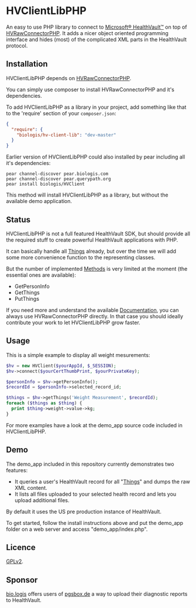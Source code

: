 HVClientLibPHP
==============

An easy to use PHP library to connect to
[Microsoft® HealthVault™](https://www.healthvault.com/)
on top of
[HVRawConnectorPHP](https://github.com/mkalkbrenner/HVRawConnectorPHP/).
It adds a nicer object oriented programming interface and hides (most) of the
complicated XML parts in the HealthVault protocol.


Installation
------------

HVClientLibPHP depends on
[HVRawConnectorPHP](https://github.com/mkalkbrenner/HVRawConnectorPHP/).

You can simply use composer to install HVRawConnectorPHP and it's dependencies.

To add HVClientLibPHP as a library in your project, add something like that to
the 'require' section of your `composer.json`:

```json
{
  "require": {
    "biologis/hv-client-lib": "dev-master"
  }
}
```

Earlier version of HVClientLibPHP could also installed by pear including all
it's dependencies:

    pear channel-discover pear.biologis.com
    pear channel-discover pear.querypath.org
    pear install biologis/HVClient

This method will install HVClientLibPHP as a library, but without the
available demo application.


Status
------

HVClientLibPHP is not a full featured HealthVault SDK, but should provide all
the required stuff to create powerful HealthVault applications with PHP.

It can basically handle all
[Things](http://developer.healthvault.com/pages/types/types.aspx) already,
but over the time we will add some more convenience function to the representing
classes.

But the number of implemented
[Methods](http://developer.healthvault.com/pages/methods/methods.aspx) is very
limited at the moment (the essential ones are available):
* GetPersonInfo
* GetThings
* PutThings

If you need more and understand the available
[Documentation](http://developer.healthvault.com/default.aspx), you can always
use HVRawConnectorPHP directly. In that case you should ideally contribute your
work to let HVClientLibPHP grow faster.


Usage
-----

This is a simple example to display all weight mesurements:

```php
$hv = new HVClient($yourAppId, $_SESSION);
$hv->connect($yourCertThumbPrint, $yourPrivateKey);

$personInfo = $hv->getPersonInfo();
$recordId = $personInfo->selected_record_id;

$things = $hv->getThings('Weight Measurement', $recordId);
foreach ($things as $thing) {
  print $thing->weight->value->kg;
}
```

For more examples have a look at the demo_app source code included in
HVClientLibPHP.


Demo
----

The demo_app included in this repository currently demonstrates two features:
* It queries a user's HealthVault record for all
"[Things](http://developer.healthvault.com/pages/types/types.aspx)" and dumps the
raw XML content.
* It lists all files uploaded to your selected health record and lets you upload
additional files.

By default it uses the US pre production instance of HealthVault.

To get started, follow the install instructions above and put the demo_app folder
on a web server and access "demo_app/index.php".


Licence
-------

[GPLv2](https://raw.github.com/mkalkbrenner/HVClientLibPHP/master/LICENSE.txt).


Sponsor
-------
[bio.logis](https://www.biologis.com) offers users of
[pgsbox.de](https://pgsbox.de) a way to upload their diagnostic reports to
HealthVault.
